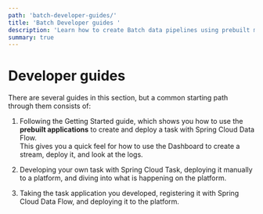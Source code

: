 ```yaml
---
path: 'batch-developer-guides/'
title: 'Batch Developer guides '
description: 'Learn how to create Batch data pipelines using prebuilt microservices or create your own'
summary: true
---
```


# Developer guides

There are several guides in this section, but a common starting path through them consists of:

1. Following the Getting Started guide, which shows you how to use the **prebuilt applications** to create and deploy a task with Spring Cloud Data Flow.  
   This gives you a quick feel for how to use the Dashboard to create a stream, deploy it, and look at the logs.

1. Developing your own task with Spring Cloud Task, deploying it manually to a platform, and diving into what is happening on the platform.

1. Taking the task application you developed, registering it with Spring Cloud Data Flow, and deploying it to the platform.
